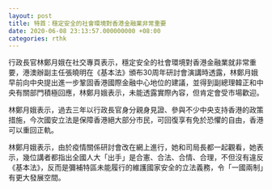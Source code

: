 ```yaml
---
layout: post
title: 特首：穩定安全的社會環境對香港金融業非常重要
date: 2020-06-08 23:13:57.000000000 +08:00
categories: rthk
---
```


行政長官林鄭月娥在社交專頁表示，穩定安全的社會環境對香港金融業就非常重要，港澳辦副主任張曉明在《基本法》頒布30周年研討會演講時透露，林鄭月娥早前向中央提出進一步鞏固香港國際金融中心地位的建議，並得到副總理韓正和中央有關部門積極回應，林鄭月娥表示，未能透露實際內容，但肯定會受市場歡迎。

林鄭月娥表示，過去三年以行政長官身分親身見證、參與不少中央支持香港的政策措施，今次國安立法是保障香港絕大部分市民，可回復享有免於恐懼的自由，香港可以重回正軌。

林鄭月娥表示，由於疫情關係研討會改在網上進行，她和司局長都一起觀看，她表示，幾位講者都指出全國人大「出手」是合憲、合法、合情、合理，不但沒有違反《基本法》，反而是彌補特區未能履行的維護國家安全的立法義務，令「一國兩制」有更大發展空間。
